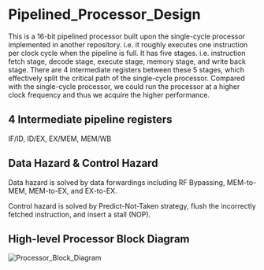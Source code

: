 ﻿# **Pipelined_Processor_Design**
This is a 16-bit pipelined processor built upon the single-cycle processor implemented in another repository. i.e. it roughly executes one instruction per clock cycle when the pipeline is full. It has five stages. i.e. instruction fetch stage, decode stage, execute stage, memory stage, and write back stage. There are 4 intermediate registers between these 5 stages, which effectively split the critical path of the single-cycle processor. Compared with the single-cycle processor, we could run the processor at a higher clock frequency and thus we acquire the higher performance.

## 4 Intermediate pipeline registers ##
IF/ID, ID/EX, EX/MEM, MEM/WB

## Data Hazard & Control Hazard
Data hazard is solved by data forwardings including RF Bypassing, MEM-to-MEM, MEM-to-EX, and EX-to-EX.

Control hazard is solved by Predict-Not-Taken strategy, flush the incorrectly fetched instruction, and insert a stall (NOP).

## High-level Processor Block Diagram
![Processor_Block_Diagram](https://github.com/RookieT0T/Pipelined_Processor_Design/assets/125717952/ae432d66-2c4b-44e8-834f-ed1c27cb87af)
